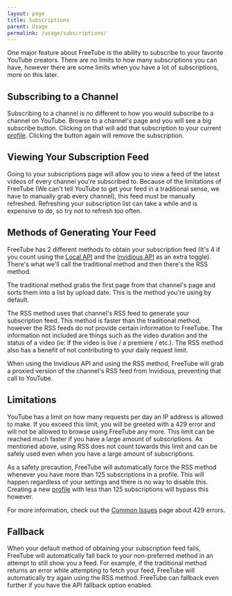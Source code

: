 ```yaml
---
layout: page
title: Subscriptions
parent: Usage
permalink: /usage/subscriptions/
---
```


One major feature about FreeTube is the ability to subscribe to your favorite YouTube creators.
There are no limits to how many subscriptions you can have, however there are some limits when you have a lot of subscriptions, more on this later.

## Subscribing to a Channel

Subscribing to a channel is no different to how you would subscribe to a channel on YouTube. Browse to a channel's page and you will see a big subscribe button. Clicking on that will add that subscription to your current [profile](/usage/profiles). Clicking the button again will remove the subscription.

## Viewing Your Subscription Feed

Going to your subscriptions page will allow you to view a feed of the latest videos of every channel you're subscribed to. Because of the limitations of FreeTube (We can't tell YouTube to get your feed in a traditional sense, we have to manually grab every channel), this feed must be manually refreshed. Refreshing your subscription list can take a while and is expensive to do, so try not to refresh too often.

## Methods of Generating Your Feed

FreeTube has 2 different methods to obtain your subscription feed (It's 4 if you count using the [Local API](/usage/local-api) and the [Invidious API](/usage/invidious-api) as an extra toggle). There's what we'll call the traditional method and then there's the RSS method.

The traditional method grabs the first page from that channel's page and sorts them into a list by upload date. This is the method you're using by default.

The RSS method uses that channel's RSS feed to generate your subscription feed. This method is faster than the traditional method, however the RSS feeds do not provide certain information to FreeTube. The information not included are things such as the video duration and the status of a video (ie: If the video is live / a premiere / etc.). The RSS method also has a benefit of not contributing to your daily request limit.

When using the Invidious API and using the RSS method, FreeTube will grab a proxied version of the channel's RSS feed from Invidious, preventing that call to YouTube.

## Limitations

YouTube has a limit on how many requests per day an IP address is allowed to make. If you exceed this limit, you will be greeted with a 429 error and will not be allowed to browse using FreeTube any more. This limit can be reached much faster if you have a large amount of subscriptions. As mentioned above, using RSS does not count towards this limit and can be safely used even when you have a large amount of subscriptions.

As a safety precaution, FreeTube will automatically force the RSS method whenever you have more than 125 subscriptions in a profile. This will happen regardless of your settings and there is no way to disable this. Creating a new [profile](/usage/profiles/#creating-a-new-profile) with less than 125 subscriptions will bypass this however.

For more information, check out the [Common Issues](/usage/common-issues) page about 429 errors.

## Fallback

When your default method of obtaining your subscription feed fails, FreeTube will automatically fall back to your non-preferred method in an attempt to still show you a feed. For example, if the traditional method returns an error while attempting to fetch your feed, FreeTube will automatically try again using the RSS method. FreeTube can fallback even further if you have the API fallback option enabled.
